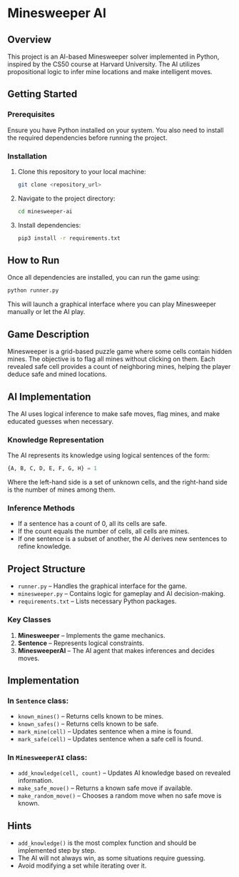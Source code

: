 # Minesweeper AI

## Overview
This project is an AI-based Minesweeper solver implemented in Python, inspired by the CS50 course at Harvard University. The AI utilizes propositional logic to infer mine locations and make intelligent moves.

## Getting Started
### Prerequisites
Ensure you have Python installed on your system. You also need to install the required dependencies before running the project.

### Installation
1. Clone this repository to your local machine:
   ```sh
   git clone <repository_url>
   ```
2. Navigate to the project directory:
   ```sh
   cd minesweeper-ai
   ```
3. Install dependencies:
   ```sh
   pip3 install -r requirements.txt
   ```

## How to Run
Once all dependencies are installed, you can run the game using:
```sh
python runner.py
```
This will launch a graphical interface where you can play Minesweeper manually or let the AI play.

## Game Description
Minesweeper is a grid-based puzzle game where some cells contain hidden mines. The objective is to flag all mines without clicking on them. Each revealed safe cell provides a count of neighboring mines, helping the player deduce safe and mined locations.

## AI Implementation
The AI uses logical inference to make safe moves, flag mines, and make educated guesses when necessary. 
### Knowledge Representation
The AI represents its knowledge using logical sentences of the form:
```python
{A, B, C, D, E, F, G, H} = 1
```
Where the left-hand side is a set of unknown cells, and the right-hand side is the number of mines among them.

### Inference Methods
- If a sentence has a count of 0, all its cells are safe.
- If the count equals the number of cells, all cells are mines.
- If one sentence is a subset of another, the AI derives new sentences to refine knowledge.

## Project Structure
- `runner.py` – Handles the graphical interface for the game.
- `minesweeper.py` – Contains logic for gameplay and AI decision-making.
- `requirements.txt` – Lists necessary Python packages.

### Key Classes
1. **Minesweeper** – Implements the game mechanics.
2. **Sentence** – Represents logical constraints.
3. **MinesweeperAI** – The AI agent that makes inferences and decides moves.

## Implementation  
 

### In `Sentence` class:
- `known_mines()` – Returns cells known to be mines.
- `known_safes()` – Returns cells known to be safe.
- `mark_mine(cell)` – Updates sentence when a mine is found.
- `mark_safe(cell)` – Updates sentence when a safe cell is found.

### In `MinesweeperAI` class:
- `add_knowledge(cell, count)` – Updates AI knowledge based on revealed information.
- `make_safe_move()` – Returns a known safe move if available.
- `make_random_move()` – Chooses a random move when no safe move is known.

## Hints
- `add_knowledge()` is the most complex function and should be implemented step by step.
- The AI will not always win, as some situations require guessing.
- Avoid modifying a set while iterating over it.

 

